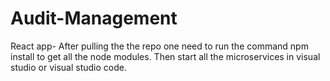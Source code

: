 # Audit-Management
React app-
After pulling the the repo one need to run the command npm install to get all the node modules.
Then start all the microservices in visual studio or visual studio code.
